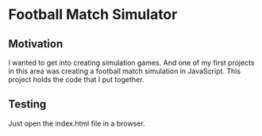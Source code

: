 # Football Match Simulator

## Motivation

I wanted to get into creating simulation games. And one of my first projects in this area was creating a football match simulation in JavaScript. This project holds the code that I put together.

## Testing

Just open the index.html file in a browser.